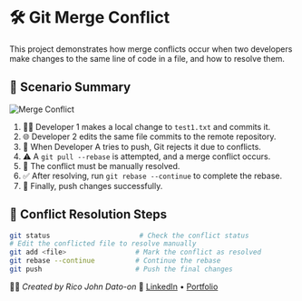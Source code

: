 # 🛠️ Git Merge Conflict

This project demonstrates how merge conflicts occur when two developers make changes to the same line of code in a file, and how to resolve them.

## 📄 Scenario Summary

![Merge Conflict](Images/mergeconflict.gif)

1. 👨‍💻 Developer 1 makes a local change to `test1.txt` and commits it.
2. 🌐 Developer 2 edits the same file commits to the remote repository.
3. 🚫 When Developer A tries to push, Git rejects it due to conflicts.
4. ⚠️ A `git pull --rebase` is attempted, and a merge conflict occurs.
5. 🧩 The conflict must be manually resolved.
6. ✅ After resolving, run `git rebase --continue` to complete the rebase.
7. 🚀 Finally, push changes successfully.

## 📝 Conflict Resolution Steps

```bash
git status                      # Check the conflict status
# Edit the conflicted file to resolve manually
git add <file>                 # Mark the conflict as resolved
git rebase --continue          # Continue the rebase
git push                       # Push the final changes
```

🧑‍💻 _Created by Rico John Dato-on_
🔗 [LinkedIn](https://www.linkedin.com/in/rico-john-dato-on) • [Portfolio](https://ricodatoon.netlify.app)
